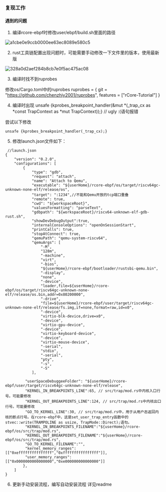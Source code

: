 ### 复现工作

#### 遇到的问题


1. 编译rcore-ebpf时修改user/ebpf/build.sh里面的路径
  
  ![a1cbe0e9ccb0000ee63ec8089e580c5](https://github.com/fafa1412/OS-fafa/assets/145512978/ce00f4f2-f1b0-4f3e-8526-7354c7faf346)

2. rust工具链配置出现问题时，可能需要手动修改一下文件里的版本，使用最新版

  ![328a0d2aef284b8cb7e0f5ac475ac08](https://github.com/fafa1412/OS-fafa/assets/145512978/733438b3-8d50-4ec1-95c2-67528eefdcfd)

3. 编译时找不到ruprobes

  修改os/Cargo.toml中的ruprobes
ruprobes = { git = "https://github.com/chenzhiy2001/ruprobes", features = ["rCore-Tutorial"] }

4. 编译时出现  unsafe {kprobes_breakpoint_handler(&mut *(_trap_cx as *const TrapContext as *mut TrapContext));} // ugly :(语句报错

 尝试以下修改
```
unsafe {kprobes_breakpoint_handler(_trap_cx);}
```

5. 修改launch.json文件如下：
```
 //launch.json
{
    "version": "0.2.0",
    "configurations": [
        {
            "type": "gdb",
            "request": "attach",
            "name": "Attach to Qemu",
            "executable": "${userHome}/rcore-ebpf/os/target/riscv64gc-unknown-none-elf/release/os",
            "target": ":1234",//不能和Qemu开放的tcp端口重叠
            "remote": true,
            "cwd": "${workspaceRoot}",
            "valuesFormatting": "parseText",
            "gdbpath": "${workspaceRoot}/riscv64-unknown-elf-gdb-rust.sh",
            "showDevDebugOutput":true,
            "internalConsoleOptions": "openOnSessionStart",
            "printCalls": true,
            "stopAtConnect": true,
            "qemuPath": "qemu-system-riscv64",
            "qemuArgs": [
                "-M",
                "128m",
                "-machine",
                "virt",
                "-bios",
                "${userHome}/rcore-ebpf/bootloader/rustsbi-qemu.bin",
                "-display",
                "none",
                "-device",
                "loader,file=${userHome}/rcore-ebpf/os/target/riscv64gc-unknown-none-elf/release/os.bin,addr=0x80200000",
                "-drive",
                "file=${userHome}/rcore-ebpf/user/target/riscv64gc-unknown-none-elf/release/fs.img,if=none,format=raw,id=x0",
                "-device",
                "virtio-blk-device,drive=x0",
                "-device",
                "virtio-gpu-device",
                "-device",
                "virtio-keyboard-device",
                "-device",
                "virtio-mouse-device",
                "-serial",
                "stdio",
                "-serial",
                "pty",
                "-s",
                "-S"
            ],

         "userSpaceDebuggeeFolder": "${userHome}/rcore-ebpf/user/target/riscv64gc-unknown-none-elf/release",
         "KERNEL_IN_BREAKPOINTS_LINE":65, // src/trap/mod.rs中内核入口行号。可能要修改
         "KERNEL_OUT_BREAKPOINTS_LINE":124, // src/trap/mod.rs中内核出口行号。可能要修改
         "GO_TO_KERNEL_LINE":30, // src/trap/mod.rs中，用于从用户态返回内核的断点行号。在rcore-ebpf中，这是set_user_trap_entry函数中的stvec::write(TRAMPOLINE as usize, TrapMode::Direct);语句。
         "KERNEL_IN_BREAKPOINTS_FILENAME":"${userHome}/rcore-ebpf/os/src/trap/mod.rs",
         "KERNEL_OUT_BREAKPOINTS_FILENAME":"${userHome}/rcore-ebpf/os/src/trap/mod.rs",
         "GO_TO_KERNEL_FILENAME":"",
         "kernel_memory_ranges":[["0xefffffffffffffff","0xffffffffffffffff"]],
         "user_memory_ranges":[["0x0000000000000000","0xe000000000000000"]]
        },
    ]
}
```
6. 更新手动安装流程，编写自动安装流程
详见readme
